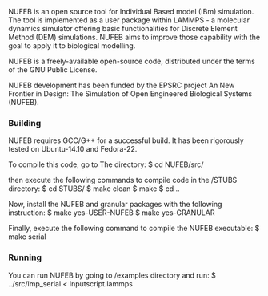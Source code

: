 NUFEB is an open source tool for Individual Based model (IBm) simulation. 
The tool is implemented as a user package within LAMMPS - 
a molecular dynamics simulator offering basic functionalities for 
Discrete Element Method (DEM) simulations. NUFEB aims to improve those capability
with the goal to apply it to biological modelling.

NUFEB is a freely-available open-source code, distributed under the terms
of the GNU Public License.

NUFEB development has been funded by the EPSRC project An New
Frontier in Design: The Simulation of Open Engineered Biological Systems
(NUFEB).

### Building

NUFEB requires GCC/G++ for a successful build. 
It has been rigorously tested on Ubuntu-14.10 and Fedora-22.

To compile this code, go to The directory:
$ cd NUFEB/src/

then execute the following commands to compile code in the /STUBS directory:
$ cd STUBS/
$ make clean
$ make
$ cd ..

Now, install the NUFEB and granular packages with the following instruction:
$ make yes-USER-NUFEB
$ make yes-GRANULAR

Finally, execute the following
command to compile the NUFEB executable:
$ make serial

### Running

You can run NUFEB by going to /examples directory and run:
$  ../src/lmp_serial < Inputscript.lammps

